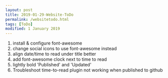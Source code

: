```yaml
---
layout: post
title: 2019-01-29-Website-ToDo
permalink: /websitetodo.html
tags: [ToDo]
modified: 1 January 2019
---
```

1. install & configure font-awesome
2. change social icons to use font-awesome instead
3. align date/time to read under title better
4. add font-awesome clock next to time to read
5. lightly bold 'Published' and 'Updated'
6. Troubleshoot time-to-read plugin not working when published to github